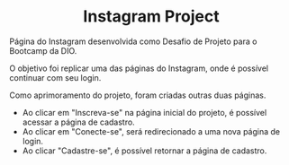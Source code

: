 <h1 align="center">Instagram Project</h1>

<p>Página do Instagram desenvolvida como Desafio de Projeto para o Bootcamp da DIO.</p>

O objetivo foi replicar uma das páginas do Instagram, onde é possível continuar com seu login.

Como aprimoramento do projeto, foram criadas outras duas páginas.
- Ao clicar em "Inscreva-se" na página inicial do projeto, é possível acessar a página de cadastro.
- Ao clicar em "Conecte-se", será redirecionado a uma nova página de login.
- Ao clicar "Cadastre-se", é possível retornar a página de cadastro.


